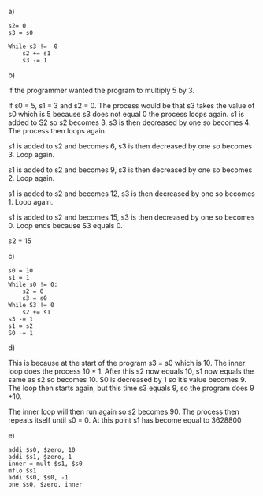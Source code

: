 a)

```
s2= 0
s3 = s0

While s3 !=  0
	s2 += s1
	s3 -= 1
```

b)

if the programmer wanted the program to multiply 5 by 3.

If s0 = 5, s1 = 3 and s2 = 0. The process would be that s3 takes the value of s0 which is 5 because s3 does not equal 0 the process loops again. 
s1 is added to S2 so s2 becomes 3, s3 is then decreased by one so becomes 4. The process then loops again.

s1 is added to s2 and becomes 6, s3 is then decreased by one so becomes 3. Loop again.

 s1 is added to s2 and becomes 9, s3 is then decreased by one so becomes 2. Loop again.
 
s1 is added to s2 and becomes 12, s3 is then decreased by one so becomes 1. Loop again.

s1 is added to s2 and becomes 15, s3 is then decreased by one so becomes 0. Loop ends because S3 equals 0.

s2 = 15

c)

```
s0 = 10
s1 = 1
While s0 != 0:
	s2 = 0
	s3 = s0
While S3 != 0
	s2 += s1
s3 -= 1
s1 = s2
S0 -= 1
```

d)

This is because at the start of the program s3 = s0 which is 10. The inner loop does the process 10 * 1. After this s2 now equals 10, s1 now equals the same as s2 so becomes 10. S0 is decreased by 1 so it’s value becomes 9.
The loop then starts again, but this time s3 equals 9, so the program does 9 *10. 

The inner loop will then run again so s2 becomes 90. 
The process then repeats itself until s0 = 0. At this point s1 has become equal to 3628800

e)
```
addi $s0, $zero, 10
addi $s1, $zero, 1
inner = mult $s1, $s0
mflo $s1
addi $s0, $s0, -1
bne $s0, $zero, inner
```
